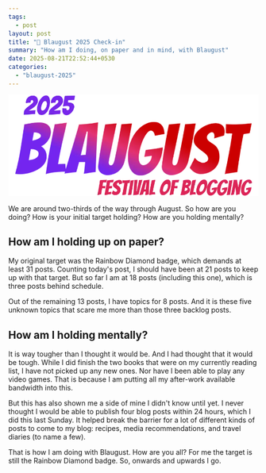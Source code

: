 ```yaml
---
tags:
  - post
layout: post
title: "📜 Blaugust 2025 Check-in"
summary: "How am I doing, on paper and in mind, with Blaugust"
date: 2025-08-21T22:52:44+0530
categories:
  - "blaugust-2025"
---
```


![Blaugust 2025 banner](../assets/images/posts/blaugust-2025/blaugust2025-banner.webp)

We are around two-thirds of the way through August. So how are you doing? How is your initial target holding? How are you holding mentally?

## How am I holding up on paper?

My original target was the Rainbow Diamond badge, which demands at least 31 posts. Counting today's post, I should have been at 21 posts to keep up with that target. But so far I am at 18 posts (including this one), which is three posts behind schedule.

Out of the remaining 13 posts, I have topics for 8 posts. And it is these five unknown topics that scare me more than those three backlog posts.

## How am I holding mentally?

It is way tougher than I thought it would be. And I had thought that it would be tough. While I did finish the two books that were on my currently reading list, I have not picked up any new ones. Nor have I been able to play any video games. That is because I am putting all my after-work available bandwidth into this.

But this has also shown me a side of mine I didn't know until yet. I never thought I would be able to publish four blog posts within 24 hours, which I did this last Sunday. It helped break the barrier for a lot of different kinds of posts to come to my blog: recipes, media recommendations, and travel diaries (to name a few).

That is how I am doing with Blaugust. How are you all? For me the target is still the Rainbow Diamond badge. So, onwards and upwards I go.
